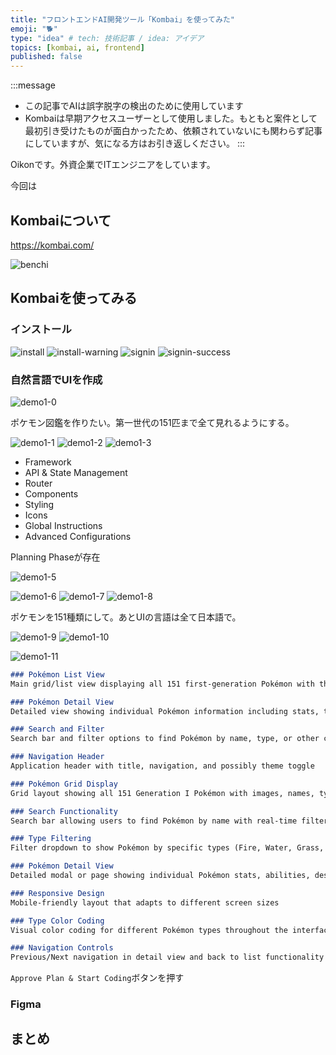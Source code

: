 ```yaml
---
title: "フロントエンドAI開発ツール「Kombai」を使ってみた"
emoji: "🐕"
type: "idea" # tech: 技術記事 / idea: アイデア
topics: [kombai, ai, frontend]
published: false
---
```


:::message
- この記事でAIは誤字脱字の検出のために使用しています
- Kombaiは早期アクセスユーザーとして使用しました。もともと案件として最初引き受けたものが面白かったため、依頼されていないにも関わらず記事にしていますが、気になる方はお引き返しください。
:::

Oikonです。外資企業でITエンジニアをしています。

今回は

## Kombaiについて

https://kombai.com/

![benchi](/images/kombai-frontend/benchi.png)

## Kombaiを使ってみる

### インストール

![install](/images/kombai-frontend/install.png)
![install-warning](/images/kombai-frontend/install-warning.png)
![signin](/images/kombai-frontend/signin.png)
![signin-success](/images/kombai-frontend/signin-success.png)

### 自然言語でUIを作成

![demo1-0](/images/kombai-frontend/demo1-0.png)

ポケモン図鑑を作りたい。第一世代の151匹まで全て見れるようにする。

![demo1-1](/images/kombai-frontend/demo1-1.png)
![demo1-2](/images/kombai-frontend/demo1-2.png)
![demo1-3](/images/kombai-frontend/demo1-3.png)

- Framework
- API & State Management
- Router
- Components
- Styling
- Icons
- Global Instructions
- Advanced Configurations

Planning Phaseが存在

![demo1-5](/images/kombai-frontend/demo1-5.png)

![demo1-6](/images/kombai-frontend/demo1-6.png)
![demo1-7](/images/kombai-frontend/demo1-7.png)
![demo1-8](/images/kombai-frontend/demo1-8.png)

ポケモンを151種類にして。あとUIの言語は全て日本語で。

![demo1-9](/images/kombai-frontend/demo1-9.png)
![demo1-10](/images/kombai-frontend/demo1-10.png)

![demo1-11](/images/kombai-frontend/demo1-11.png)

```md:sections.md
### Pokémon List View
Main grid/list view displaying all 151 first-generation Pokémon with thumbnails, names, and basic info

### Pokémon Detail View
Detailed view showing individual Pokémon information including stats, types, abilities, and larger image

### Search and Filter
Search bar and filter options to find Pokémon by name, type, or other criteria

### Navigation Header
Application header with title, navigation, and possibly theme toggle
```

```md:features.md
### Pokémon Grid Display
Grid layout showing all 151 Generation I Pokémon with images, names, types, and ID numbers

### Search Functionality
Search bar allowing users to find Pokémon by name with real-time filtering

### Type Filtering
Filter dropdown to show Pokémon by specific types (Fire, Water, Grass, etc.)

### Pokémon Detail View
Detailed modal or page showing individual Pokémon stats, abilities, description, and larger image

### Responsive Design
Mobile-friendly layout that adapts to different screen sizes

### Type Color Coding
Visual color coding for different Pokémon types throughout the interface

### Navigation Controls
Previous/Next navigation in detail view and back to list functionality
```

`Approve Plan & Start Coding`ボタンを押す

### Figma

## まとめ
